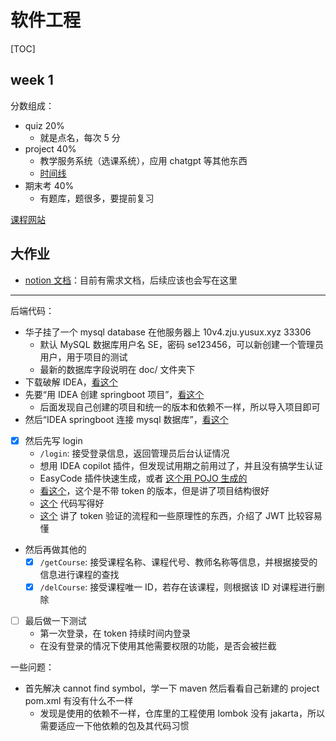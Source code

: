 # 软件工程

[TOC]

## week 1

分数组成：

- quiz 20%
    - 就是点名，每次 5 分
- project 40%
    - 教学服务系统（选课系统），应用 chatgpt 等其他东西
    - [时间线](http://121.42.201.251/se/?switch=3)
- 期末考 40%
    - 有题库，题很多，要提前复习

[课程网站](http://121.42.201.251/se/)

## 大作业

- [notion 文档](https://www.notion.so/e2ec1de75ab842d8be485f58d83d3601?v=32fb56905d394a038bb781ec5072d902)：目前有需求文档，后续应该也会写在这里

---

后端代码：

- 华子挂了一个 mysql database 在他服务器上 10v4.zju.yusux.xyz 33306
    - 默认 MySQL 数据库用户名 SE，密码 se123456，可以新创建一个管理员用户，用于项目的测试
    - 最新的数据库字段说明在 doc/ 文件夹下
- 下载破解 IDEA，[看这个](https://www.quanxiaoha.com/idea-pojie/idea-pojie-20241.html#%E6%BF%80%E6%B4%BB%E8%A1%A5%E4%B8%81%E4%B8%8B%E8%BD%BD%E5%9C%B0%E5%9D%80)
- 先要“用 IDEA 创建 springboot 项目”，[看这个](https://blog.csdn.net/weixin_62645763/article/details/136426504)
    - 后面发现自己创建的项目和统一的版本和依赖不一样，所以导入项目即可
- 然后“IDEA springboot 连接 mysql 数据库”，[看这个](https://blog.csdn.net/dc_young/article/details/132141166)
- [x] 然后先写 login
    -  `/login`: 接受登录信息，返回管理员后台认证情况
    - 想用 IDEA copilot 插件，但发现试用期之前用过了，并且没有搞学生认证
    - EasyCode 插件快速生成，或者 [这个用 POJO 生成的](https://blog.csdn.net/lp2388163/article/details/86480480)
    - [看这个](https://blog.csdn.net/weixin_44043758/article/details/118367899)，这个是不带 token 的版本，但是讲了项目结构很好
    - [这个](https://blog.csdn.net/mr_accompany/article/details/104159436) 代码写得好
    - [这个](https://blog.csdn.net/javaeEEse/article/details/123181235) 讲了 token 验证的流程和一些原理性的东西，介绍了 JWT 比较容易懂
- 然后再做其他的
    - [x] `/getCourse`: 接受课程名称、课程代号、教师名称等信息，并根据接受的信息进行课程的查找
    - [x] `/delCourse`: 接受课程唯一 ID，若存在该课程，则根据该 ID 对课程进行删除
- [ ] 最后做一下测试
    - 第一次登录，在 token 持续时间内登录
    - 在没有登录的情况下使用其他需要权限的功能，是否会被拦截

一些问题：

- 首先解决 cannot find symbol，学一下 maven 然后看看自己新建的 project pom.xml 有没有什么不一样
    - 发现是使用的依赖不一样，仓库里的工程使用 lombok 没有 jakarta，所以需要适应一下他依赖的包及其代码习惯
